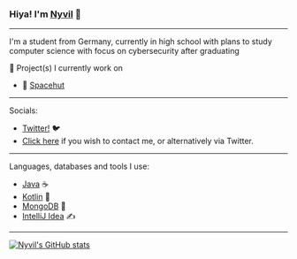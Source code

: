### Hiya! I'm [Nyvil][website] :wave:
_____

I'm a student from Germany, currently in high school with plans to study computer science with focus on cybersecurity after graduating

🎉 Project(s) I currently work on
- 🚀 [Spacehut][spacehut]

_____

Socials:
- [Twitter!][twitter] 🐦
- [Click here][email] if you wish to contact me, or alternatively via Twitter.

_____

Languages, databases and tools I use:
- [Java][java] ☕
- [Kotlin][kotlin] 🔮
- [MongoDB][mongo] 🥭
- [IntelliJ Idea][intellij] ✍️

_____


[![Nyvil's GitHub stats](https://github-readme-stats.vercel.app/api?username=Nyvil&count_private=true&show_icons=true&theme=tokyonight)](https://github.com/anuraghazra/github-readme-stats)

[website]: https://nyvil.dev
[twitter]: https://twitter.com/_Nyvil
[spacehut]: https://spacehutapp.com
[intellij]: https://jetbrains.com
[java]: https://java.computer
[mongo]: https://mongodb.com
[github]: https://github.com
[kotlin]: https://kotlinlang.org
[email]: mailto:alexandros@nyvil.xyz
